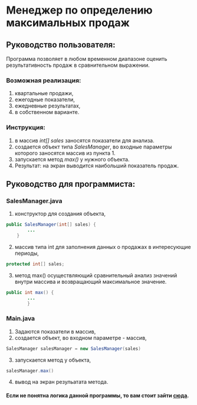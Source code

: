 # Менеджер по определению максимальных продаж
## Руководство пользователя:
Программа позволяет в любом временном диапазоне оценить результативность продаж в сравнительном выражении. 

### Возможная реализация:
1. квартальные продажи,
2. ежегодные показатели,
3. ежедневные результатах,
4. в собственном варианте.

### Инструкция:
1. в массив _int[] sales_ заносятся показатели для анализа.
2. создается объект типа _SalesManager_, во входные параметры которого заносятся массив из пункта 1.
3. запускается метод _max()_ у нужного объекта.
4. Результат: на экран выводится наибольший показатель продаж.

## Руководство для программиста:

### SalesManager.java

1. конструктор для создания объекта,
```java
public SalesManager(int[] sales) {
        ...
    }
```
2. массив типа int для заполнения данных о продажах в интересующие периоды,
```java
protected int[] sales;
```
3. метод max() осуществляющий сравнительный анализ значений внутри массива и возвращающий максимальное значение.
```java
public int max() {
        ...
        }
```
### Main.java
1. Задаются показатели в массив,
2. создается объект, во входном параметре - массив,
```java
SalesManager salesManager = new SalesManager(sales)
```
3. запускается метод у объекта,
```java
salesManager.max()
```
4. вывод на экран резульатата метода.


#### Если не понятна логика данной программы, то вам стоит зайти [сюда](https://netology.ru/).


